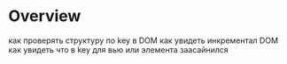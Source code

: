 # Overview

как проверять структуру по key в DOM
как увидеть инкрементал DOM
как увидеть что в key для вью или элемента заасайнился
